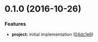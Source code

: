 <a name="0.1.0"></a>
# 0.1.0 (2016-10-26)


### Features

* **project:** initial implementation ([04dc1e6](https://github.com/SpoonX/aurelia-config/commit/04dc1e6))




